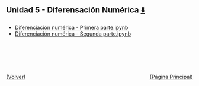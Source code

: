 
<html>
<body>
<h2>Unidad 5 - Diferensación Numérica <a href="https://downgit.github.io/#/home?url=https://github.com/Apuntes-FIUBA/Apuntes-Electronica/tree/main/95 - Computación/9504 - Analisis Numerico I/Comision Schwarz-Sosa/Clases Practica/Unidad 5 - Diferensación Numérica" style="font-size:20px">  ⬇️ </a></h2>
<ul>
    <li><a href="Diferenciación numérica - Primera parte.ipynb">Diferenciación numérica - Primera parte.ipynb</a></li>
    <li><a href="Diferenciación numérica - Segunda parte.ipynb">Diferenciación numérica - Segunda parte.ipynb</a></li>
</ul>
</body>
</html>



<br><br><br><br><br><a href="../" style="float: left">(Volver)</a> <a href="https://apuntes-fiuba.github.io/Apuntes-Electronica" style="float: right">(Página Principal)</a>
